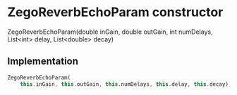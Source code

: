 


# ZegoReverbEchoParam constructor







ZegoReverbEchoParam(double inGain, double outGain, int numDelays, List&lt;int> delay, List&lt;double> decay)





## Implementation

```dart
ZegoReverbEchoParam(
    this.inGain, this.outGain, this.numDelays, this.delay, this.decay);
```







